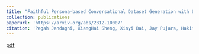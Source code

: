 ```yaml
---
title: "Faithful Persona-based Conversational Dataset Generation with Large Language Models"
collection: publications
paperurl: 'https://arxiv.org/abs/2312.10007'
citation: 'Pegah Jandaghi, XiangHai Sheng, Xinyi Bai, Jay Pujara, Hakim Sidahmed'
---
```


[pdf](https://arxiv.org/pdf/2312.10007.pdf)